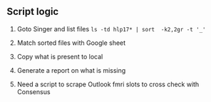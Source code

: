 ## Script logic

1. Goto Singer and list files
`ls -td hlp17* | sort  -k2,2gr -t '_'`

2. Match sorted files with Google sheet

3. Copy what is present to local

4. Generate a report on what is missing

5. Need a script to scrape Outlook fmri slots to cross check with Consensus

